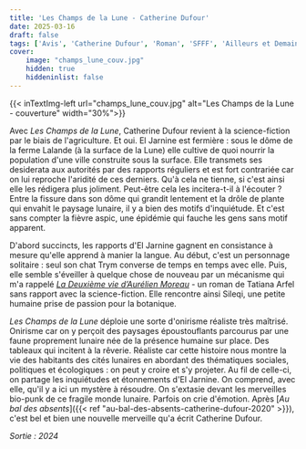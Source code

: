 ```yaml
---
title: 'Les Champs de la Lune - Catherine Dufour'
date: 2025-03-16
draft: false
tags: ['Avis', 'Catherine Dufour', 'Roman', 'SFFF', 'Ailleurs et Demain', 'Robert Laffont']
cover: 
    image: "champs_lune_couv.jpg"
    hidden: true
    hiddeninlist: false
---
```

{{< inTextImg-left url="champs_lune_couv.jpg" alt="Les Champs de la Lune - couverture" width="30%">}}

Avec *Les Champs de la Lune*, Catherine Dufour revient à la science-fiction par le biais de l'agriculture. Et oui. El Jarnine est fermière : sous le dôme de la ferme Lalande (à la surface de la Lune) elle cultive de quoi nourrir la population d'une ville construite sous la surface. Elle transmets ses desiderata aux autorités par des rapports réguliers et est fort contrariée car on lui reproche l'aridité de ces derniers. Qu'à cela ne tienne, si c'est ainsi elle les rédigera plus joliment. Peut-être cela les incitera-t-il à l'écouter ? Entre la fissure dans son dôme qui grandit lentement et la drôle de plante qui envahit le paysage lunaire, il y a bien des motifs d'inquiétude. Et c'est sans compter la fièvre aspic, une épidémie qui fauche les gens sans motif apparent.

D'abord succincts, les rapports d'El Jarnine gagnent en consistance à mesure qu'elle apprend à manier la langue. Au début, c'est un personnage solitaire : seul son chat Trym converse de temps en temps avec elle. Puis, elle semble s'éveiller à quelque chose de nouveau par un mécanisme qui m'a rappelé [*La Deuxième vie d’Aurélien Moreau*](https://www.jose-corti.fr/titres/deuxieme-vie-aurelien.html) - un roman de Tatiana Arfel sans rapport avec la science-fiction. Elle rencontre ainsi Sileqi, une petite humaine prise de passion pour la botanique.

*Les Champs de la Lune* déploie une sorte d'onirisme réaliste très maîtrisé. Onirisme car on y perçoit des paysages époustouflants parcourus par une faune proprement lunaire née de la présence humaine sur place. Des tableaux qui incitent à la rêverie. Réaliste car cette histoire nous montre la vie des habitants des cités lunaires en abordant des thématiques sociales, politiques et écologiques : on peut y croire et s'y projeter. Au fil de celle-ci, on partage les inquiétudes et étonnements d'El Jarnine. On comprend, avec elle, qu'il y a ici un mystère à résoudre. On s'extasie devant les merveilles bio-punk de ce fragile monde lunaire. Parfois on crie d'émotion. Après [*Au bal des absents*]({{< ref "au-bal-des-absents-catherine-dufour-2020" >}}), c'est bel et bien une nouvelle merveille qu'a écrit Catherine Dufour.

_Sortie : 2024_
